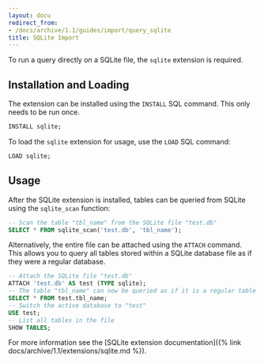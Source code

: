 ```yaml
---
layout: docu
redirect_from:
- /docs/archive/1.1/guides/import/query_sqlite
title: SQLite Import
---
```


To run a query directly on a SQLite file, the `sqlite` extension is required.

## Installation and Loading

The extension can be installed using the `INSTALL` SQL command. This only needs to be run once.

```sql
INSTALL sqlite;
```

To load the `sqlite` extension for usage, use the `LOAD` SQL command:

```sql
LOAD sqlite;
```

## Usage

After the SQLite extension is installed, tables can be queried from SQLite using the `sqlite_scan` function:

```sql
-- Scan the table "tbl_name" from the SQLite file "test.db"
SELECT * FROM sqlite_scan('test.db', 'tbl_name');
```

Alternatively, the entire file can be attached using the `ATTACH` command. This allows you to query all tables stored within a SQLite database file as if they were a regular database.

```sql
-- Attach the SQLite file "test.db"
ATTACH 'test.db' AS test (TYPE sqlite);
-- The table "tbl_name" can now be queried as if it is a regular table
SELECT * FROM test.tbl_name;
-- Switch the active database to "test"
USE test;
-- List all tables in the file
SHOW TABLES;
```

For more information see the [SQLite extension documentation]({% link docs/archive/1.1/extensions/sqlite.md %}).
